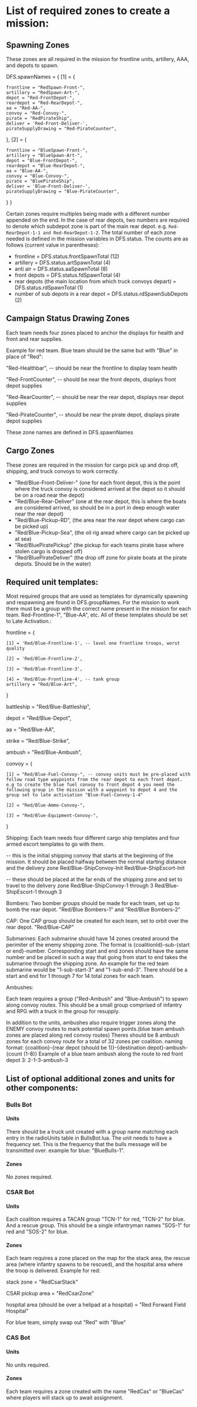 # List of required zones to create a mission:
## Spawning Zones
These zones are all required in the mission for frontline units, artillery, AAA, and depots to spawn.


DFS.spawnNames = {
[1] = {

    frontline = "RedSpawn-Front-",
    artillery = "RedSpawn-Art-",
    depot = "Red-FrontDepot-",
    reardepot = "Red-RearDepot-",
    aa = "Red-AA-",
    convoy = "Red-Convoy-",
    pirate = "RedPirateShip",
    deliver = 'Red-Front-Deliver-',
    pirateSupplyDrawing = "Red-PirateCounter",
},
[2] = {

    frontline = "BlueSpawn-Front-",
    artillery = "BlueSpawn-Art-",
    depot = "Blue-FrontDepot-",
    reardepot = "Blue-RearDepot-",
    aa = "Blue-AA-",
    convoy = "Blue-Convoy-",
    pirate = "BluePirateShip",
    deliver = 'Blue-Front-Deliver-',
    pirateSupplyDrawing = "Blue-PirateCounter",
}
}

Certain zones require multiples being made with a different number appended on the end. In the case of rear depots, two numbers are required to denote which subdepot zone is part of the main rear depot. e.g. `Red-RearDepot-1-1 and Red-RearDepot-1-2`. The total number of each zone needed is defined in the mission variables in DFS.status. The counts are as follows (current value in parentheses):
` 
- frontline = DFS.status.frontSpawnTotal (12)
- artillery = DFS.status.artSpawnTotal (4)
- anti air = DFS.status.aaSpawnTotal (8)
- front depots = DFS.status.fdSpawnTotal (4)
- rear depots (the main location from which truck convoys depart) = DFS.status.rdSpawnTotal (1)
- number of sub depots in a rear depot  = DFS.status.rdSpawnSubDepots (2)
## Campaign Status Drawing Zones

Each team needs four zones placed to anchor the displays for health and front and rear supplies. 

Example for red team. Blue team should be the same but with "Blue" in place of "Red":

"Red-Healthbar", -- should be near the frontline to display team health

"Red-FrontCounter", -- should be near the front depots, displays front depot supplies

"Red-RearCounter", -- should be near the rear depot, displays rear depot supplies

"Red-PirateCounter", -- should be near the pirate depot, displays pirate depot supplies

These zone names are defined in DFS.spawnNames
## Cargo Zones
These zones are required in the mission for cargo pick up and drop off, shipping, and truck convoys to work correctly.


- "Red/Blue-Front-Deliver-" (one for each front depot, this is the point where the truck convoy is considered arrived at the depot so it should be on a road near the depot)
- "Red/Blue-Rear-Deliver" (one at the rear depot, this is where the boats are considered arrived, so should be in a port in deep enough water near the rear depot)
- "Red/Blue-Pickup-RD", (the area near the rear depot where cargo can be picked up)
- "Red/Blue-Pickup-Sea", (the oil rig aread where cargo can be picked up at sea)
- "Red/BluePiratePickup" (the pickup for each teams pirate base where stolen cargo is dropped off)
- "Red/BluePirateDeliver" (the drop off zone for pirate boats at the pirate depots. Should be in the water)

## Required unit templates:
Most required groups that are used as templates for dynamically spawning and respawning are found in DFS.groupNames. For the mission to work there must be a group with the correct name present in the mission for each team. Red-Frontline-1", "Blue-AA", etc. All of these templates should be set to Late Activation.:

frontline = {


    [1] = 'Red/Blue-Frontline-1', -- level one frontline troops, worst quality

    [2] = 'Red/Blue-Frontline-2',

    [3] = 'Red/Blue-Frontline-3',

    [4] = 'Red/Blue-Frontline-4', -- tank group
    artillery = "Red/Blue-Art",

}

battleship = "Red/Blue-Battleship",

depot = "Red/Blue-Depot",

aa = "Red/Blue-AA",

strike = "Red/Blue-Strike",

ambush = "Red/Blue-Ambush",

convoy = {
    
    [1] = "Red/Blue-Fuel-Convoy-", -- convoy units must be pre-placed with follow road type waypoints from the rear depot to each front depot. 
    e.g to create the blue fuel convoy to front depot 4 you need the following group in the mission with a waypoint to depot 4 and the group set to late activiation "Blue-Fuel-Convoy-1-4" 
    
    [2] = "Red/Blue-Ammo-Convoy-",
    
    [3] = "Red/Blue-Equipment-Convoy-",
}

Shipping:
Each team needs four different cargo ship templates and four armed escort templates to go with them. 

-- this is the initial shipping convoy that starts at the beginning of the mission. It should be placed halfway between the normal starting distance and the delivery zone
Red/Blue-ShipConvoy-Init
Red/Blue-ShipEscort-Init 

-- these should be placed at the far ends of the shipping zone and set to travel to the delivery zone
Red/Blue-ShipConvoy-1 through 3
Red/Blue-ShipEscort-1 through 3 

Bombers: 
Two bomber groups should be made for each team, set up to bomb the rear depot.
"Red/Blue Bombers-1" and "Red/Blue Bombers-2"

CAP:
One CAP group should be created for each team, set to orbit over the rear depot.
"Red/Blue-CAP"

Submarines: 
Each submarine should have 14 zones created around the perimiter of the enemy shipping zone. The format is {coalitionId}-sub-{start or end}-number. Corresponding start and end zones should have the same number and be placed in such a way that going from start to end takes the submarine through the shipping zone. An example for the red team submarine would be "1-sub-start-3" and "1-sub-end-3". There should be a start and end for 1 through 7 for 14 total zones for each team.

Ambushes:

Each team requires a group ("Red-Ambush" and "Blue-Ambush") to spawn along convoy routes. This should be a small group comprised of infantry and RPG with a truck in the group for resupply. 

In addition to the units, ambushes also require trigger zones along the ENEMY convoy routes to mark potential spawn points.(blue team ambush zones are placed along red convoy routes) Theres should be 8 ambush zones for each convoy route for a total of 32 zones per coalition.
naming format: {coalition}-{rear depot (should be 1)}-{destination depot}-ambush-{count (1-8)}
Example of a blue team ambush along the route to red front depot 3: 2-1-3-ambush-3
## List of optional additional zones and units for other components:
### Bulls Bot
#### Units
There should be a truck unit created with a group name matching each entry in the radioUnits table in BullsBot.lua. The unit needs to have a frequency set. This is the frequency that the bulls message will be transmitted over.
example for blue: "BlueBulls-1". 
#### Zones
No zones required.
### CSAR Bot
#### Units
Each coalition requires a TACAN group "TCN-1" for red, "TCN-2" for blue. And a rescue group. This should be a single infantryman names "SOS-1" for red and "SOS-2" for blue.
#### Zones
Each team requires a zone placed on the map for the stack area, the rescue area (where infantry spawns to be rescued), and the hospital area where the troop is delivered. 
Example for red:

stack zone = "RedCsarStack"

CSAR pickup area = "RedCsarZone"

hospital area (should be over a helipad at a hospital) = "Red Forward Field Hospital"

For blue team, simply swap out "Red" with "Blue"

### CAS Bot
#### Units
No units required.
#### Zones
Each team requires a zone created with the name "RedCas" or "BlueCas" where players will stack up to await assignment.